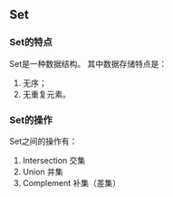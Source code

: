 ## Set
### Set的特点
Set是一种数据结构。
其中数据存储特点是：
1. 无序；
2. 无重复元素。

### Set的操作

Set之间的操作有：
1. Intersection 交集
2. Union 并集
3. Complement 补集（差集）

